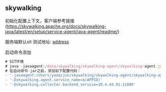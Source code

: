 ## skywalking 

初始化配置上下文，客户端参考链接 (https://skywalking.apache.org/docs/skywalking-java/latest/en/setup/service-agent/java-agent/readme/)

服务端默认sit 测试地址: [address](10.4.44.91:11800)

启动命令添加
```javascript
# SIT环境
# java -javaagent:/data/skywalking/skywalking-agent/skywalking-agent.jar -Dskywalking.agent.service_name=dolphin -jar Main.java
# 在启动命令-jar之前，添加如下配置代码：
- '-javaagent:/Users/yaoqijun/skywalking/skywalking-agent/skywalking-agent.jar'
- '-Dskywalking.agent.service_name=$(APPID)'
- '-Dskywalking.collector.backend_service=10.4.44.91:11800'
```